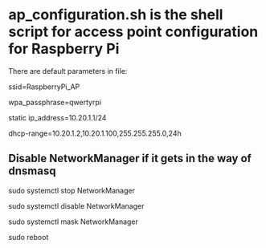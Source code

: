 # ap_configuration.sh is the shell script for access point configuration for Raspberry Pi

There are default parameters in file:

ssid=RaspberryPi_AP

wpa_passphrase=qwertyrpi

static ip_address=10.20.1.1/24

dhcp-range=10.20.1.2,10.20.1.100,255.255.255.0,24h


## Disable NetworkManager if it gets in the way of dnsmasq

sudo systemctl stop NetworkManager

sudo systemctl disable NetworkManager

sudo systemctl mask NetworkManager

sudo reboot
